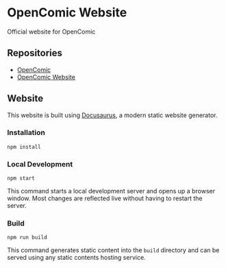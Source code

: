 # OpenComic Website

Official website for OpenComic

## Repositories

* [OpenComic](https://github.com/ollm/OpenComic/)
* [OpenComic Website](https://github.com/ollm/OpenComic-Website)

## Website

This website is built using [Docusaurus](https://docusaurus.io/), a modern static website generator.

### Installation

```
npm install
```

### Local Development

```
npm start
```

This command starts a local development server and opens up a browser window. Most changes are reflected live without having to restart the server.

### Build

```
npm run build
```

This command generates static content into the `build` directory and can be served using any static contents hosting service.